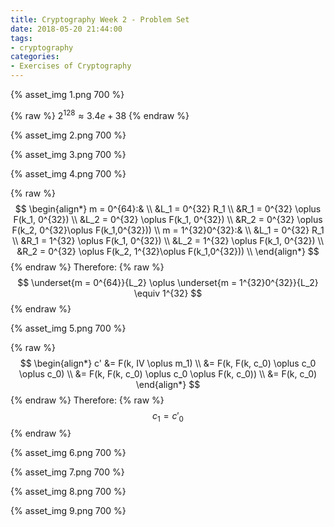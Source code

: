 ```yaml
---
title: Cryptography Week 2 - Problem Set
date: 2018-05-20 21:44:00
tags:
- cryptography
categories:
- Exercises of Cryptography
---
```

{% asset_img 1.png 700 %}
<!--more-->

{% raw %}
$2^{128}\approx3.4e+38$
{% endraw %}

{% asset_img 2.png 700 %}

{% asset_img 3.png 700 %}

{% asset_img 4.png 700 %}

{% raw %}
$$
	\begin{align*}
        m = 0^{64}:& \\
        &L_1 = 0^{32} R_1 \\
        &R_1 = 0^{32} \oplus F(k_1, 0^{32}) \\
        &L_2 = 0^{32} \oplus F(k_1, 0^{32}) \\
        &R_2 = 0^{32} \oplus F(k_2, 0^{32}\oplus F(k_1,0^{32})) \\
        m = 1^{32}0^{32}:& \\
        &L_1 = 0^{32} R_1 \\
        &R_1 = 1^{32} \oplus F(k_1, 0^{32}) \\
        &L_2 = 1^{32} \oplus F(k_1, 0^{32}) \\
        &R_2 = 0^{32} \oplus F(k_2, 1^{32}\oplus F(k_1,0^{32})) \\
	\end{align*}
$$
{% endraw %}
Therefore:
{% raw %}
$$
    \underset{m = 0^{64}}{L_2} \oplus \underset{m = 1^{32}0^{32}}{L_2} \equiv 1^{32}
$$
{% endraw %}

{% asset_img 5.png 700 %}

{% raw %}
$$
	\begin{align*}
        c' &= F(k, IV \oplus m_1) \\
        &= F(k, F(k, c_0) \oplus c_0 \oplus c_0) \\
        &= F(k, F(k, c_0) \oplus c_0 \oplus F(k, c_0)) \\
        &= F(k, c_0)
	\end{align*}
$$
{% endraw %}
Therefore:
{% raw %}
$$
    c_1 = c'_0
$$
{% endraw %}

{% asset_img 6.png 700 %}

{% asset_img 7.png 700 %}

{% asset_img 8.png 700 %}

{% asset_img 9.png 700 %}
